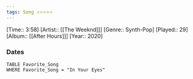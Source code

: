 ```yaml
---
tags: Song ⭐⭐⭐⭐⭐ 
---
```

[Time:: 3:58]
[Artist:: [[The Weeknd]]]
[Genre:: Synth-Pop]
[Played:: 29]
[Album:: [[After Hours]]]
[Year:: 2020]
### Dates
````dataview
TABLE Favorite_Song
WHERE Favorite_Song = "In Your Eyes"
````